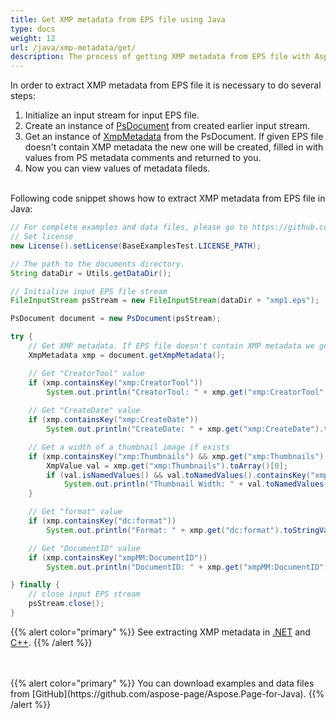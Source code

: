 ```yaml
---
title: Get XMP metadata from EPS file using Java
type: docs
weight: 12
url: /java/xmp-metadata/get/
description: The process of getting XMP metadata from EPS file with Aspose.Page API solution for Java is explained and illustrated with the code here.
---
```


<!--
{{% alert color="primary" %}} 

You can check the quality of Aspose.Page EPS to PDF conversion and view the results via free online <a nofollow href="https://products.aspose.app/page/conversion/eps-to-pdf">EPS to PDF Converter</a> {{% /alert %}}
-->

In order to extract XMP metadata from EPS file it is necessary to do several steps:
1. Initialize an input stream for input EPS file.
2. Create an instance of [PsDocument](https://reference.aspose.com/page/java/com.aspose.eps/psdocument) from created earlier input stream.
3. Get an instance of [XmpMetadata](https://reference.aspose.com/page/java/com.aspose.eps.xmp/xmpmetadata) from the PsDocument. If given EPS file doesn't contain XMP metadata the new one
will be created, filled in with values from PS metadata comments and returned to you.
4. Now you can view values of  metadata fileds.

<br>Following code snippet shows how to extract XMP metadata from EPS file in Java:
<br>
```Java
// For complete examples and data files, please go to https://github.com/aspose-page/Aspose.Page-for-Java    	
// Set license
new License().setLicense(BaseExamplesTest.LICENSE_PATH);

// The path to the documents directory.
String dataDir = Utils.getDataDir();

// Initialize input EPS file stream
FileInputStream psStream = new FileInputStream(dataDir + "xmp1.eps");

PsDocument document = new PsDocument(psStream);

try {
    // Get XMP metadata. If EPS file doesn't contain XMP metadata we get new one filled with values from PS metadata comments (%%Creator, %%CreateDate, %%Title etc)
    XmpMetadata xmp = document.getXmpMetadata();

    // Get "CreatorTool" value
    if (xmp.containsKey("xmp:CreatorTool"))
        System.out.println("CreatorTool: " + xmp.get("xmp:CreatorTool").toStringValue());
    
    // Get "CreateDate" value
    if (xmp.containsKey("xmp:CreateDate"))
        System.out.println("CreateDate: " + xmp.get("xmp:CreateDate").toStringValue());

    // Get a width of a thumbnail image if exists
    if (xmp.containsKey("xmp:Thumbnails") && xmp.get("xmp:Thumbnails").isArray()) {
        XmpValue val = xmp.get("xmp:Thumbnails").toArray()[0];
        if (val.isNamedValues() && val.toNamedValues().containsKey("xmpGImg:width"))
            System.out.println("Thumbnail Width: " + val.toNamedValues().get("xmpGImg:width").toInteger());
    }

    // Get "format" value
    if (xmp.containsKey("dc:format"))
        System.out.println("Format: " + xmp.get("dc:format").toStringValue());

    // Get "DocumentID" value
    if (xmp.containsKey("xmpMM:DocumentID"))
        System.out.println("DocumentID: " + xmp.get("xmpMM:DocumentID").toStringValue());

} finally {
    // close input EPS stream
	psStream.close();
}
```
{{% alert color="primary" %}}
See extracting XMP metadata in [.NET](/page/net/xmp-metadata/get/) and [C++](/page/cpp/xmp-metadata/get/).
{{% /alert %}}

<!--
{{% alert color="primary" %}}
Evaluate EPS to PDF conversion online on our <a nofollow href="https://products.aspose.app/page/conversion/eps-to-pdf">EPS to PDF Converter</a>. You can convert several EPS files to PDF at once and dowload results in a few seconds.
 {{% /alert %}}
-->
<br>
<br>
{{% alert color="primary" %}}
You can download examples and data files from [GitHub](https://github.com/aspose-page/Aspose.Page-for-Java). {{% /alert %}}